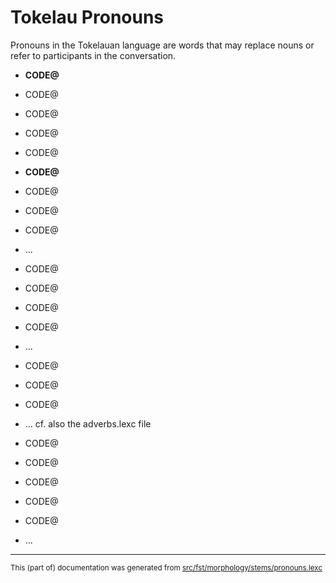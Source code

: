 # Tokelau Pronouns
Pronouns in the Tokelauan language are words that may replace nouns or refer to participants in the conversation.

* **CODE@**
* CODE@
* CODE@
* CODE@
* CODE@

* **CODE@**
* CODE@
* CODE@
* CODE@
* ...

* CODE@
* CODE@
* CODE@
* CODE@
* ...

* CODE@
* CODE@
* CODE@
* ... cf. also the adverbs.lexc file

* CODE@
* CODE@
* CODE@
* CODE@
* CODE@
* ...

* * *

<small>This (part of) documentation was generated from [src/fst/morphology/stems/pronouns.lexc](https://github.com/giellalt/lang-tkl/blob/main/src/fst/morphology/stems/pronouns.lexc)</small>
